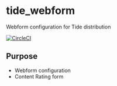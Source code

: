 # tide_webform
Webform configuration for Tide distribution

[![CircleCI](https://circleci.com/gh/dpc-sdp/tide_webform.svg?style=svg&circle-token=0fbcdc200c4f27982721057e322e270786c87d44)](https://circleci.com/gh/dpc-sdp/tide_webform)

## Purpose
- Webform configuration
- Content Rating form
